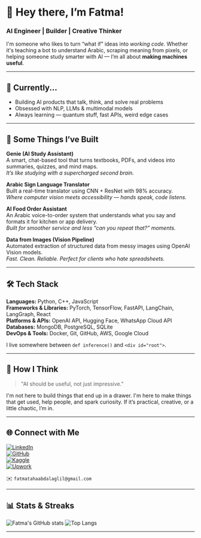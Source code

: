 # 👋 Hey there, I’m Fatma!

###  AI Engineer |  Builder |  Creative Thinker

I'm someone who likes to turn “what if” ideas into *working code*. Whether it's teaching a bot to understand Arabic, scraping meaning from pixels, or helping someone study smarter with AI — I’m all about **making machines useful**.

---

## 🌱 Currently...

-  Building AI products that talk, think, and solve real problems
-  Obsessed with NLP, LLMs & multimodal models
-  Always learning — quantum stuff, fast APIs, weird edge cases

---
## 🔨 Some Things I’ve Built

 **Genie (AI Study Assistant)**  
A smart, chat-based tool that turns textbooks, PDFs, and videos into summaries, quizzes, and mind maps.  
_It’s like studying with a supercharged second brain._

 **Arabic Sign Language Translator**  
Built a real-time translator using CNN + ResNet with 98% accuracy.  
_Where computer vision meets accessibility — hands speak, code listens._

 **AI Food Order Assistant**  
An Arabic voice-to-order system that understands what you say and formats it for kitchen or app delivery.  
_Built for smoother service and less “can you repeat that?” moments._

**Data from Images (Vision Pipeline)**  
Automated extraction of structured data from messy images using OpenAI Vision models.  
_Fast. Clean. Reliable. Perfect for clients who hate spreadsheets._



---
## 🛠 Tech Stack

**Languages:** Python, C++, JavaScript  
**Frameworks & Libraries:** PyTorch, TensorFlow, FastAPI, LangChain, LangGraph, React  
**Platforms & APIs:** OpenAI API, Hugging Face, WhatsApp Cloud API  
**Databases:** MongoDB, PostgreSQL, SQLite  
**DevOps & Tools:** Docker, Git, GitHub, AWS, Google Cloud  

I live somewhere between `def inference()` and `<div id="root">`.

---

## 🧠 How I Think

> "AI should be useful, not just impressive."

I'm not here to build things that end up in a drawer. I'm here to make things that get used, help people, and spark curiosity. If it’s practical, creative, or a little chaotic, I’m in.

---

## 🌐 Connect with Me

[![LinkedIn](https://img.shields.io/badge/LinkedIn-fatma--taha-blue?style=flat-square&logo=linkedin)](https://www.linkedin.com/in/fatma-taha-437421242/)  
[![GitHub](https://img.shields.io/badge/GitHub-fatmaT2001-black?style=flat-square&logo=github)](https://github.com/fatmaT2001)  
[![Kaggle](https://img.shields.io/badge/Kaggle-fatmah--t-blue?style=flat-square&logo=kaggle)](https://www.kaggle.com/ftaham)  
[![Upwork](https://img.shields.io/badge/Upwork-fatma--taha-darkgreen?style=flat-square&logo=upwork)](https://www.upwork.com/freelancers/~01456bcd55dc6d3572?mp_source=share)  

✉️ `fatmatahaabdalaglil@gmail.com`

---

## 📊 Stats & Streaks

![Fatma's GitHub stats](https://github-readme-stats.vercel.app/api?username=fatmaT2001&show_icons=true&theme=radical)
![Top Langs](https://github-readme-stats.vercel.app/api/top-langs/?username=fatmaT2001&layout=compact)

---
